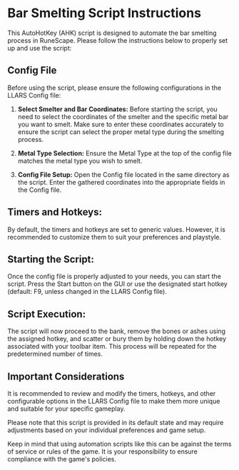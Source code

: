 # Bar Smelting Script Instructions
This AutoHotKey (AHK) script is designed to automate the bar smelting process in RuneScape. Please follow the instructions below to properly set up and use the script:

## Config File
Before using the script, please ensure the following configurations in the LLARS Config file:

1. **Select Smelter and Bar Coordinates:**
 Before starting the script, you need to select the coordinates of the smelter and the specific metal bar you want to smelt. Make sure to enter these coordinates accurately to ensure the script can select the proper metal type during the smelting process.
 
 2. **Metal Type Selection:**
Ensure the Metal Type at the top of the config file matches the metal type you wish to smelt.

3. **Config File Setup:** Open the Config file located in the same directory as the script. Enter the gathered coordinates into the appropriate fields in the Config file.

## Timers and Hotkeys:
By default, the timers and hotkeys are set to generic values. However, it is recommended to customize them to suit your preferences and playstyle.

## Starting the Script:
Once the config file is properly adjusted to your needs, you can start the script. Press the Start button on the GUI or use the designated start hotkey (default: F9, unless changed in the LLARS Config file).

## Script Execution:
The script will now proceed to the bank, remove the bones or ashes using the assigned hotkey, and scatter or bury them by holding down the hotkey associated with your toolbar item. This process will be repeated for the predetermined number of times.

## Important Considerations
It is recommended to review and modify the timers, hotkeys, and other configurable options in the LLARS Config file to make them more unique and suitable for your specific gameplay.

Please note that this script is provided in its default state and may require adjustments based on your individual preferences and game setup.

Keep in mind that using automation scripts like this can be against the terms of service or rules of the game. It is your responsibility to ensure compliance with the game's policies.
